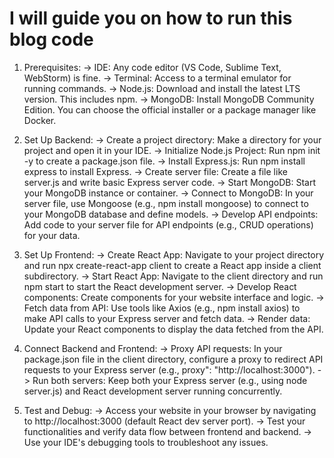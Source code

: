 # I will guide you on how to run this blog code

1. Prerequisites:
-> IDE: Any code editor (VS Code, Sublime Text, WebStorm) is fine.
-> Terminal: Access to a terminal emulator for running commands.
-> Node.js: Download and install the latest LTS version. This includes npm.
-> MongoDB: Install MongoDB Community Edition. You can choose the official installer or a package manager like Docker.

3. Set Up Backend:
-> Create a project directory: Make a directory for your project and open it in your IDE.
-> Initialize Node.js Project: Run npm init -y to create a package.json file.
-> Install Express.js: Run npm install express to install Express.
-> Create server file: Create a file like server.js and write basic Express server code.
-> Start MongoDB: Start your MongoDB instance or container.
-> Connect to MongoDB: In your server file, use Mongoose (e.g., npm install mongoose) to connect to your MongoDB database and define models.
-> Develop API endpoints: Add code to your server file for API endpoints (e.g., CRUD operations) for your data.

4. Set Up Frontend:
-> Create React App: Navigate to your project directory and run npx create-react-app client to create a React app inside a client subdirectory.
-> Start React App: Navigate to the client directory and run npm start to start the React development server.
-> Develop React components: Create components for your website interface and logic.
-> Fetch data from API: Use tools like Axios (e.g., npm install axios) to make API calls to your Express server and fetch data.
-> Render data: Update your React components to display the data fetched from the API.

5. Connect Backend and Frontend:
-> Proxy API requests: In your package.json file in the client directory, configure a proxy to redirect API requests to your Express server (e.g., proxy": "http://localhost:3000").
-> Run both servers: Keep both your Express server (e.g., using node server.js) and React development server running concurrently.

6. Test and Debug:
-> Access your website in your browser by navigating to http://localhost:3000 (default React dev server port).
-> Test your functionalities and verify data flow between frontend and backend.
-> Use your IDE's debugging tools to troubleshoot any issues.
